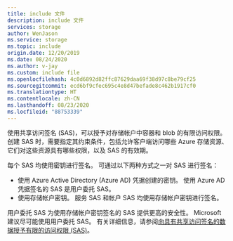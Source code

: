 ```yaml
---
title: include 文件
description: include 文件
services: storage
author: WenJason
ms.service: storage
ms.topic: include
origin.date: 12/20/2019
ms.date: 08/24/2020
ms.author: v-jay
ms.custom: include file
ms.openlocfilehash: 4c0d6892d82ffc87629daa69f38d97c8be79cf25
ms.sourcegitcommit: ecd6bf9cfec695c4e8d47befade8c462b1917cf0
ms.translationtype: HT
ms.contentlocale: zh-CN
ms.lasthandoff: 08/23/2020
ms.locfileid: "88753339"
---
```

使用共享访问签名 (SAS)，可以授予对存储帐户中容器和 blob 的有限访问权限。 创建 SAS 时，需要指定其约束条件，包括允许客户端访问哪些 Azure 存储资源、它们对这些资源具有哪些权限，以及 SAS 的有效期。

每个 SAS 均使用密钥进行签名。 可通过以下两种方式之一对 SAS 进行签名：

- 使用 Azure Active Directory (Azure AD) 凭据创建的密钥。 使用 Azure AD 凭据签名的 SAS 是用户委托 SAS。
- 使用存储帐户密钥。 服务 SAS 和帐户 SAS 均使用存储帐户密钥进行签名。  

用户委托 SAS 为使用存储帐户密钥签名的 SAS 提供更高的安全性。 Microsoft 建议尽可能使用用户委托 SAS。 有关详细信息，请参阅[向具有共享访问签名的数据授予有限的访问权限 (SAS)](../articles/storage/common/storage-sas-overview.md)。
